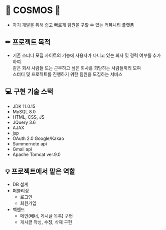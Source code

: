 # 💫 COSMOS 💫
- 자기 개발을 위해 쉽고 빠르게
팀원을 구할 수 있는 커뮤니티 플랫폼

## ✏ 프로젝트 목적 
- 기존 스터디 모집 사이트의 기능에 사용자가 다니고 있는 회사 및 경력 여부를 추가하여 <br>
같은 회사 사람들 또는 근무하고 싶은 회사를 희망하는 사람들끼리 모여 <br>
스터디 및 프로젝트를 진행하기 위한 팀원을 모집하는 서비스

## 💻 구현 기술 스택 
- JDK 11.0.15
- MySQL 8.0
- HTML, CSS, JS
- JQuery 3.6
- AJAX
- jsp
- OAuth 2.0 Google/Kakao
- Summernote api 
- Gmail api
- Apache Tomcat ver.9.0
 
## 💡 프로젝트에서 맡은 역할 
* DB 설계
* 퍼블리싱
  - 로그인
  - 회원가입
* 백엔드
  - 메인(배너, 게시글 목록) 구현
  - 게시글 작성, 수정, 삭제 구현
